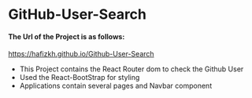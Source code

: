 # GitHub-User-Search

#### The Url of the Project is as follows:
https://hafizkh.github.io/Github-User-Search

- This Project contains the React Router dom to check the Github User
- Used the React-BootStrap for styling
- Applications contain several pages and Navbar component


